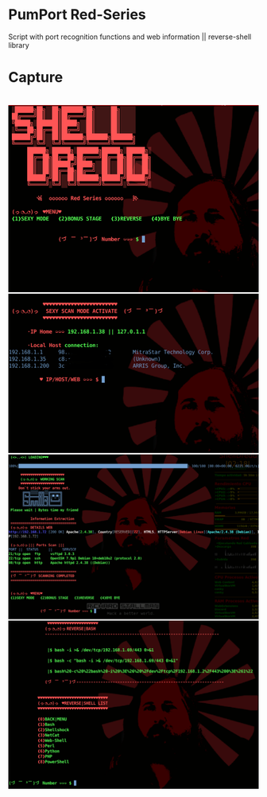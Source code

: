# PumPort Red-Series
Script with port recognition functions and web information || reverse-shell library

# Capture
#
![Alt text](/images/1.png?raw=true "HHuuuummmmmmmmm")
![Alt text](/images/5.png?raw=true "AAAAAHHHHHHH")
![Alt text](/images/4.png?raw=true "AAAAAHHHHHHH")
![Alt text](/images/3.png?raw=true "Si esperas una tercera, lo siento...")
